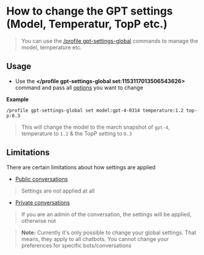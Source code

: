 # How to change the GPT settings (Model, Temperatur, TopP etc.)
> You can use the [/profile gpt-settings-global](<https://discord.com/channels/1100933695986208849/1153688751260840108>) commands to manage the model, temperature etc.


## Usage
- Use the **</profile gpt-settings-global set:1153117013506543626>** command and pass all [options](<https://discord.com/channels/1100933695986208849/1139918131737923614/1149278821565079614>) you want to change

**Example**
```
/profile gpt-settings-global set model:gpt-4-0314 temperature:1.2 top-p:0.3
```
> This will change the model to the march snapshot of `gpt-4`, temperature to `1.2` & the TopP setting to `0.3`


## Limitations
There are certain limitations about how settings are applied
- [Public conversations](<https://discord.com/channels/1100933695986208849/1168754593434439700>)
> Settings are not applied at all
- [Private conversations](<https://discord.com/channels/1100933695986208849/1168754593434439700>)
> If you are an admin of the conversation, the settings will be applied, otherwise not



> **Note:** Currently it's only possible to change your global settings. That means, they apply to all chatbots. You cannot change your preferences for specific bots/conversations